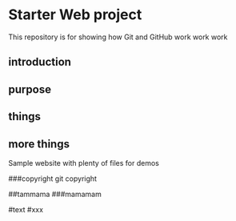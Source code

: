 # Starter Web project

This repository is for showing how Git and GitHub work work work

## introduction
## purpose
## things
## more things
Sample website with plenty of files for demos

###copyright
git copyright

##tammama
###mamamam

#text
#xxx